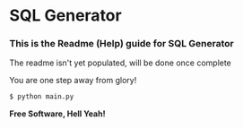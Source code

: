 # SQL Generator
### This is the Readme (Help) guide for SQL Generator

The readme isn't yet populated, will be done once complete

You are one step away from glory!

```sh
$ python main.py
```


**Free Software, Hell Yeah!**
